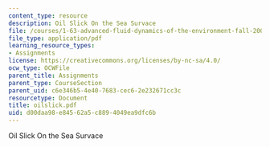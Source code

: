 ```yaml
---
content_type: resource
description: Oil Slick On the Sea Survace
file: /courses/1-63-advanced-fluid-dynamics-of-the-environment-fall-2002/d00daa98e84562a5c8894049ea9dfc6b_oilslick.pdf
file_type: application/pdf
learning_resource_types:
- Assignments
license: https://creativecommons.org/licenses/by-nc-sa/4.0/
ocw_type: OCWFile
parent_title: Assignments
parent_type: CourseSection
parent_uid: c6e346b5-4e40-7683-cec6-2e232671cc3c
resourcetype: Document
title: oilslick.pdf
uid: d00daa98-e845-62a5-c889-4049ea9dfc6b
---
```

Oil Slick On the Sea Survace